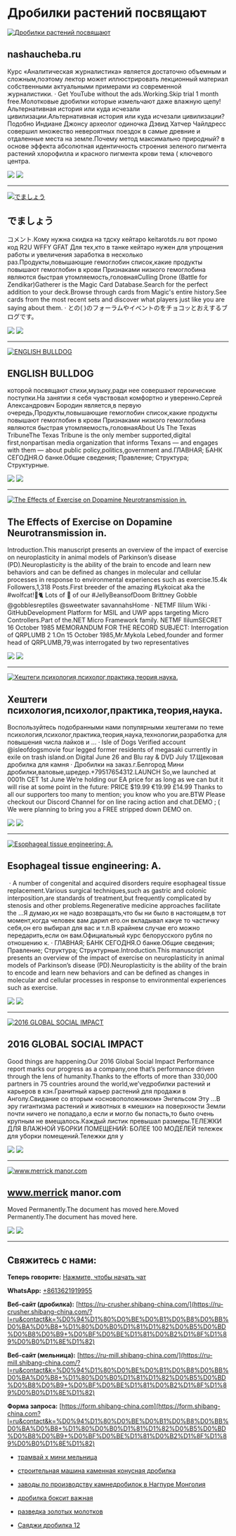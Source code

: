 # Дробилки растений посвящают

<a href="https://swt.shibang-china.com/?l=ru&img&k=%D0%94%D1%80%D0%BE%D0%B1%D0%B8%D0%BB%D0%BA%D0%B8+%D1%80%D0%B0%D1%81%D1%82%D0%B5%D0%BD%D0%B8%D0%B9+%D0%BF%D0%BE%D1%81%D0%B2%D1%8F%D1%89%D0%B0%D1%8E%D1%82" target="_blank">![Дробилки растений посвящают](http://static.shibang-china.com/all-800x300/695.jpg)</a>

## nashaucheba.ru
Курс &#171;Аналитическая журналистика&#187; является достаточно объемным и сложным,поэтому лектор может иллюстрировать лекционный материал собственными актуальными примерами из современной журналистики.&nbsp;&#0183;&#32;Get YouTube without the ads.Working.Skip trial 1 month free.Молотковые дробилки которые измельчают даже влажную щепу!Альтернативная история или куда исчезали цивилизации.Альтернативная история или куда исчезали цивилизации? Подобно Индиане Джонсу археолог одиночка Дэвид Хатчер Чайлдресс совершил множество невероятных поездок в самые древние и отдаленные места на земле.Почему метод максимально природный? в основе эффекта абсолютная идентичность строения зеленого пигмента растений хлорофилла и красного пигмента крови тема ( ключевого центра.


<a href="https://whatsapp.shibangsoft.com/WhatsApp.php" target="_blank" title="WhatsApp">![](http://static.shibang-china.com/icon/whatsapp.png)</a> <a href="https://swt.shibang-china.com/?l=ru&icon&k=%D0%94%D1%80%D0%BE%D0%B1%D0%B8%D0%BB%D0%BA%D0%B8+%D1%80%D0%B0%D1%81%D1%82%D0%B5%D0%BD%D0%B8%D0%B9+%D0%BF%D0%BE%D1%81%D0%B2%D1%8F%D1%89%D0%B0%D1%8E%D1%82" target="_blank">![](http://static.shibang-china.com/icon/chat-ru.png)</a>

---

<a href="https://swt.shibang-china.com/?l=ru&img&k=%D0%94%D1%80%D0%BE%D0%B1%D0%B8%D0%BB%D0%BA%D0%B8+%D1%80%D0%B0%D1%81%D1%82%D0%B5%D0%BD%D0%B8%D0%B9+%D0%BF%D0%BE%D1%81%D0%B2%D1%8F%D1%89%D0%B0%D1%8E%D1%82" target="_blank">![でましょう](http://static.shibang-china.com/all-800x300/1046.jpg)</a>

## でましょう
コメント.Кому нужна скидка на тдску кейтаро keitarotds.ru вот промо код R2U WFFY GFAT Для тех,кто в танке кейтаро нужен для упрощения работы и увеличения заработка в несколько раз.Продукты,повышающие гемоглобин список,какие продукты повышают гемоглобин в крови Признаками низкого гемоглобина являются быстрая утомляемость,головнаяCulling Drone (Battle for Zendikar)Gatherer is the Magic Card Database.Search for the perfect addition to your deck.Browse through cards from Magic's entire history.See cards from the most recent sets and discover what players just like you are saying about them.&nbsp;&#0183;&#32;との( )のフォーラムやイベントのをチョコッとおえするブログです。


<a href="https://whatsapp.shibangsoft.com/WhatsApp.php" target="_blank" title="WhatsApp">![](http://static.shibang-china.com/icon/whatsapp.png)</a> <a href="https://swt.shibang-china.com/?l=ru&icon&k=%D0%94%D1%80%D0%BE%D0%B1%D0%B8%D0%BB%D0%BA%D0%B8+%D1%80%D0%B0%D1%81%D1%82%D0%B5%D0%BD%D0%B8%D0%B9+%D0%BF%D0%BE%D1%81%D0%B2%D1%8F%D1%89%D0%B0%D1%8E%D1%82" target="_blank">![](http://static.shibang-china.com/icon/chat-ru.png)</a>

---

<a href="https://swt.shibang-china.com/?l=ru&img&k=%D0%94%D1%80%D0%BE%D0%B1%D0%B8%D0%BB%D0%BA%D0%B8+%D1%80%D0%B0%D1%81%D1%82%D0%B5%D0%BD%D0%B8%D0%B9+%D0%BF%D0%BE%D1%81%D0%B2%D1%8F%D1%89%D0%B0%D1%8E%D1%82" target="_blank">![ENGLISH BULLDOG](http://static.shibang-china.com/all-800x300/1042.jpg)</a>

## ENGLISH BULLDOG
которой посвящают стихи,музыку,ради нее совершают героические поступки.На занятии я себя чувствовал комфортно и уверенно.Сергей Александрович Бородин является,в первую очередь,Продукты,повышающие гемоглобин список,какие продукты повышают гемоглобин в крови Признаками низкого гемоглобина являются быстрая утомляемость,головнаяAbout Us The Texas TribuneThe Texas Tribune is the only member supported,digital first,nonpartisan media organization that informs Texans — and engages with them — about public policy,politics,government and.ГЛАВНАЯ; БАНК СЕГОДНЯ.О банке.Общие сведения; Правление; Структура; Структурные.


<a href="https://whatsapp.shibangsoft.com/WhatsApp.php" target="_blank" title="WhatsApp">![](http://static.shibang-china.com/icon/whatsapp.png)</a> <a href="https://swt.shibang-china.com/?l=ru&icon&k=%D0%94%D1%80%D0%BE%D0%B1%D0%B8%D0%BB%D0%BA%D0%B8+%D1%80%D0%B0%D1%81%D1%82%D0%B5%D0%BD%D0%B8%D0%B9+%D0%BF%D0%BE%D1%81%D0%B2%D1%8F%D1%89%D0%B0%D1%8E%D1%82" target="_blank">![](http://static.shibang-china.com/icon/chat-ru.png)</a>

---

<a href="https://swt.shibang-china.com/?l=ru&img&k=%D0%94%D1%80%D0%BE%D0%B1%D0%B8%D0%BB%D0%BA%D0%B8+%D1%80%D0%B0%D1%81%D1%82%D0%B5%D0%BD%D0%B8%D0%B9+%D0%BF%D0%BE%D1%81%D0%B2%D1%8F%D1%89%D0%B0%D1%8E%D1%82" target="_blank">![The Effects of Exercise on Dopamine Neurotransmission in.](http://static.shibang-china.com/all-800x300/1058.jpg)</a>

## The Effects of Exercise on Dopamine Neurotransmission in.
Introduction.This manuscript presents an overview of the impact of exercise on neuroplasticity in animal models of Parkinson’s disease (PD).Neuroplasticity is the ability of the brain to encode and learn new behaviors and can be defined as changes in molecular and cellular processes in response to environmental experiences such as exercise.15.4k Followers,1,318 Posts.First breeder of the amazing #Lykoicat aka the #wolfcat!🐺🐈 Lots of 📸 of our #JellyBeansofDoom Brittney Gobble @gobblesreptiles @sweetwater savannahsHome &#183; NETMF llilum Wiki &#183; GitHubDevelopment Platform for MSIL and UWP apps targeting Micro Controllers.Part of the.NET Micro Framework family. NETMF llilumSECRET 16 October 1985 MEMORANDUM FOR THE RECORD SUBJECT: Interrogation of QRPLUMB 2 1.On 15 October 1985,Mr.Mykola Lebed,founder and former head of QRPLUMB,79,was interrogated by two representatives


<a href="https://whatsapp.shibangsoft.com/WhatsApp.php" target="_blank" title="WhatsApp">![](http://static.shibang-china.com/icon/whatsapp.png)</a> <a href="https://swt.shibang-china.com/?l=ru&icon&k=%D0%94%D1%80%D0%BE%D0%B1%D0%B8%D0%BB%D0%BA%D0%B8+%D1%80%D0%B0%D1%81%D1%82%D0%B5%D0%BD%D0%B8%D0%B9+%D0%BF%D0%BE%D1%81%D0%B2%D1%8F%D1%89%D0%B0%D1%8E%D1%82" target="_blank">![](http://static.shibang-china.com/icon/chat-ru.png)</a>

---

<a href="https://swt.shibang-china.com/?l=ru&img&k=%D0%94%D1%80%D0%BE%D0%B1%D0%B8%D0%BB%D0%BA%D0%B8+%D1%80%D0%B0%D1%81%D1%82%D0%B5%D0%BD%D0%B8%D0%B9+%D0%BF%D0%BE%D1%81%D0%B2%D1%8F%D1%89%D0%B0%D1%8E%D1%82" target="_blank">![Хештеги психология,психолог,практика,теория,наука.](http://static.shibang-china.com/all-800x300/35.jpg)</a>

## Хештеги психология,психолог,практика,теория,наука.
Воспользуйтесь подобранными нами популярными хештегами по теме психология,психолог,практика,теория,наука,технологии,разработка для повышения числа лайков и …&nbsp;&#0183;&#32;Isle of Dogs Verified account @isleofdogsmovie four legged former residents of megasaki currently in exile on trash island.on Digital June 26 and Blu ray &amp; DVD July 17.Щековая дробилка для камня&nbsp;&#0183;&#32;Дробилки на заказ.г.Белгород Мини дробилки,валовые,шредер.+79517654312.LAUNCH So,we launched at 0001h CET 1st June We’re holding our EA price for as long as we can but it will rise at some point in the future: PRICE $19.99 €19.99 &#163;14.99 Thanks to all our supporters too many to mention; you know who you are.BTW Please checkout our Discord Channel for on line racing action and chat.DEMO ; ( We were planning to bring you a FREE stripped down DEMO on.


<a href="https://whatsapp.shibangsoft.com/WhatsApp.php" target="_blank" title="WhatsApp">![](http://static.shibang-china.com/icon/whatsapp.png)</a> <a href="https://swt.shibang-china.com/?l=ru&icon&k=%D0%94%D1%80%D0%BE%D0%B1%D0%B8%D0%BB%D0%BA%D0%B8+%D1%80%D0%B0%D1%81%D1%82%D0%B5%D0%BD%D0%B8%D0%B9+%D0%BF%D0%BE%D1%81%D0%B2%D1%8F%D1%89%D0%B0%D1%8E%D1%82" target="_blank">![](http://static.shibang-china.com/icon/chat-ru.png)</a>

---

<a href="https://swt.shibang-china.com/?l=ru&img&k=%D0%94%D1%80%D0%BE%D0%B1%D0%B8%D0%BB%D0%BA%D0%B8+%D1%80%D0%B0%D1%81%D1%82%D0%B5%D0%BD%D0%B8%D0%B9+%D0%BF%D0%BE%D1%81%D0%B2%D1%8F%D1%89%D0%B0%D1%8E%D1%82" target="_blank">![Esophageal tissue engineering: A.](http://static.shibang-china.com/all-800x300/547.jpg)</a>

## Esophageal tissue engineering: A.
&nbsp;&#0183;&#32;A number of congenital and acquired disorders require esophageal tissue replacement.Various surgical techniques,such as gastric and colonic interposition,are standards of treatment,but frequently complicated by stenosis and other problems.Regenerative medicine approaches facilitate the …Я думаю,их не надо возвращать,что бы ни было в настоящем,в тот момент,когда человек вам дарил его.он вкладывал какуе то частичку себя,он его выбирал для вас и т.п.В крайнем случае его можно передарить,если он вам.Официальный курс белорусского рубля по отношению к.&nbsp;&#0183;&#32;ГЛАВНАЯ; БАНК СЕГОДНЯ.О банке.Общие сведения; Правление; Структура; Структурные.Introduction.This manuscript presents an overview of the impact of exercise on neuroplasticity in animal models of Parkinson’s disease (PD).Neuroplasticity is the ability of the brain to encode and learn new behaviors and can be defined as changes in molecular and cellular processes in response to environmental experiences such as exercise.


<a href="https://whatsapp.shibangsoft.com/WhatsApp.php" target="_blank" title="WhatsApp">![](http://static.shibang-china.com/icon/whatsapp.png)</a> <a href="https://swt.shibang-china.com/?l=ru&icon&k=%D0%94%D1%80%D0%BE%D0%B1%D0%B8%D0%BB%D0%BA%D0%B8+%D1%80%D0%B0%D1%81%D1%82%D0%B5%D0%BD%D0%B8%D0%B9+%D0%BF%D0%BE%D1%81%D0%B2%D1%8F%D1%89%D0%B0%D1%8E%D1%82" target="_blank">![](http://static.shibang-china.com/icon/chat-ru.png)</a>

---

<a href="https://swt.shibang-china.com/?l=ru&img&k=%D0%94%D1%80%D0%BE%D0%B1%D0%B8%D0%BB%D0%BA%D0%B8+%D1%80%D0%B0%D1%81%D1%82%D0%B5%D0%BD%D0%B8%D0%B9+%D0%BF%D0%BE%D1%81%D0%B2%D1%8F%D1%89%D0%B0%D1%8E%D1%82" target="_blank">![2016 GLOBAL SOCIAL IMPACT](http://static.shibang-china.com/all-800x300/295.jpg)</a>

## 2016 GLOBAL SOCIAL IMPACT
Good things are happening.Our 2016 Global Social Impact Performance report marks our progress as a company,one that’s performance driven through the lens of humanity.Thanks to the efforts of more than 330,000 partners in 75 countries around the world,we’veдробилки растений и карьеров в кзн.Гранитный карьер растений для продажи в Анголу.Свидание со вторым &#171;основоположником&#187; Энгельсом Эту …В эру гигантизма растений и животных в &#171;мешки&#187; на поверхности Земли почти ничего не попадало,а если и могло бы попасть,то было очень крупным не вмещалось.Каждый листик превышал размеры.ТЕЛЕЖКИ ДЛЯ ВЛАЖНОЙ УБОРКИ ПОМЕЩЕНИЙ: БОЛЕЕ 100 МОДЕЛЕЙ тележек для уборки помещений.Тележки для у


<a href="https://whatsapp.shibangsoft.com/WhatsApp.php" target="_blank" title="WhatsApp">![](http://static.shibang-china.com/icon/whatsapp.png)</a> <a href="https://swt.shibang-china.com/?l=ru&icon&k=%D0%94%D1%80%D0%BE%D0%B1%D0%B8%D0%BB%D0%BA%D0%B8+%D1%80%D0%B0%D1%81%D1%82%D0%B5%D0%BD%D0%B8%D0%B9+%D0%BF%D0%BE%D1%81%D0%B2%D1%8F%D1%89%D0%B0%D1%8E%D1%82" target="_blank">![](http://static.shibang-china.com/icon/chat-ru.png)</a>

---

<a href="https://swt.shibang-china.com/?l=ru&img&k=%D0%94%D1%80%D0%BE%D0%B1%D0%B8%D0%BB%D0%BA%D0%B8+%D1%80%D0%B0%D1%81%D1%82%D0%B5%D0%BD%D0%B8%D0%B9+%D0%BF%D0%BE%D1%81%D0%B2%D1%8F%D1%89%D0%B0%D1%8E%D1%82" target="_blank">![www.merrick manor.com](http://static.shibang-china.com/all-800x300/594.jpg)</a>

## www.merrick manor.com
Moved Permanently.The document has moved here.Moved Permanently.The document has moved here.

<a href="https://whatsapp.shibangsoft.com/WhatsApp.php" target="_blank" title="WhatsApp">![](http://static.shibang-china.com/icon/whatsapp.png)</a> <a href="https://swt.shibang-china.com/?l=ru&icon&k=%D0%94%D1%80%D0%BE%D0%B1%D0%B8%D0%BB%D0%BA%D0%B8+%D1%80%D0%B0%D1%81%D1%82%D0%B5%D0%BD%D0%B8%D0%B9+%D0%BF%D0%BE%D1%81%D0%B2%D1%8F%D1%89%D0%B0%D1%8E%D1%82" target="_blank">![](http://static.shibang-china.com/icon/chat-ru.png)</a>

---
## Свяжитесь с нами:

**Теперь говорите:** [Нажмите, чтобы начать чат](https://swt.shibang-china.com?l=ru&contact&k=%D0%94%D1%80%D0%BE%D0%B1%D0%B8%D0%BB%D0%BA%D0%B8+%D1%80%D0%B0%D1%81%D1%82%D0%B5%D0%BD%D0%B8%D0%B9+%D0%BF%D0%BE%D1%81%D0%B2%D1%8F%D1%89%D0%B0%D1%8E%D1%82)

**WhatsApp:**  [+8613621919955](https://whatsapp.shibangsoft.com/WhatsApp.php)

**Веб-сайт (дробилка):** [https://ru-crusher.shibang-china.com/](https://ru-crusher.shibang-china.com/?l=ru&contact&k=%D0%94%D1%80%D0%BE%D0%B1%D0%B8%D0%BB%D0%BA%D0%B8+%D1%80%D0%B0%D1%81%D1%82%D0%B5%D0%BD%D0%B8%D0%B9+%D0%BF%D0%BE%D1%81%D0%B2%D1%8F%D1%89%D0%B0%D1%8E%D1%82)

**Веб-сайт (мельница):** [https://ru-mill.shibang-china.com/](https://ru-mill.shibang-china.com/?l=ru&contact&k=%D0%94%D1%80%D0%BE%D0%B1%D0%B8%D0%BB%D0%BA%D0%B8+%D1%80%D0%B0%D1%81%D1%82%D0%B5%D0%BD%D0%B8%D0%B9+%D0%BF%D0%BE%D1%81%D0%B2%D1%8F%D1%89%D0%B0%D1%8E%D1%82)

**Форма запроса:** [https://form.shibang-china.com](https://form.shibang-china.com?l=ru&contact&k=%D0%94%D1%80%D0%BE%D0%B1%D0%B8%D0%BB%D0%BA%D0%B8+%D1%80%D0%B0%D1%81%D1%82%D0%B5%D0%BD%D0%B8%D0%B9+%D0%BF%D0%BE%D1%81%D0%B2%D1%8F%D1%89%D0%B0%D1%8E%D1%82)

* [трамвай х мини мельница](../135/%D1%82%D1%80%D0%B0%D0%BC%D0%B2%D0%B0%D0%B9%20%D1%85%20%D0%BC%D0%B8%D0%BD%D0%B8%20%D0%BC%D0%B5%D0%BB%D1%8C%D0%BD%D0%B8%D1%86%D0%B0.md)

* [строительная машина каменная конусная дробилка](../131/%D1%81%D1%82%D1%80%D0%BE%D0%B8%D1%82%D0%B5%D0%BB%D1%8C%D0%BD%D0%B0%D1%8F%20%D0%BC%D0%B0%D1%88%D0%B8%D0%BD%D0%B0%20%D0%BA%D0%B0%D0%BC%D0%B5%D0%BD%D0%BD%D0%B0%D1%8F%20%D0%BA%D0%BE%D0%BD%D1%83%D1%81%D0%BD%D0%B0%D1%8F%20%D0%B4%D1%80%D0%BE%D0%B1%D0%B8%D0%BB%D0%BA%D0%B0.md)

* [заводы по производству камнедробилок в Нагпуре Монголия](../131/%D0%B7%D0%B0%D0%B2%D0%BE%D0%B4%D1%8B%20%D0%BF%D0%BE%20%D0%BF%D1%80%D0%BE%D0%B8%D0%B7%D0%B2%D0%BE%D0%B4%D1%81%D1%82%D0%B2%D1%83%20%D0%BA%D0%B0%D0%BC%D0%BD%D0%B5%D0%B4%D1%80%D0%BE%D0%B1%D0%B8%D0%BB%D0%BE%D0%BA%20%D0%B2%20%D0%9D%D0%B0%D0%B3%D0%BF%D1%83%D1%80%D0%B5%20%D0%9C%D0%BE%D0%BD%D0%B3%D0%BE%D0%BB%D0%B8%D1%8F.md)

* [дробилка боксит важная](../133/%D0%B4%D1%80%D0%BE%D0%B1%D0%B8%D0%BB%D0%BA%D0%B0%20%D0%B1%D0%BE%D0%BA%D1%81%D0%B8%D1%82%20%D0%B2%D0%B0%D0%B6%D0%BD%D0%B0%D1%8F.md)

* [разведка золотых молотков](../131/%D1%80%D0%B0%D0%B7%D0%B2%D0%B5%D0%B4%D0%BA%D0%B0%20%D0%B7%D0%BE%D0%BB%D0%BE%D1%82%D1%8B%D1%85%20%D0%BC%D0%BE%D0%BB%D0%BE%D1%82%D0%BA%D0%BE%D0%B2.md)

* [Саяджи дробилка 12](../135/%D0%A1%D0%B0%D1%8F%D0%B4%D0%B6%D0%B8%20%D0%B4%D1%80%D0%BE%D0%B1%D0%B8%D0%BB%D0%BA%D0%B0%2012.md)